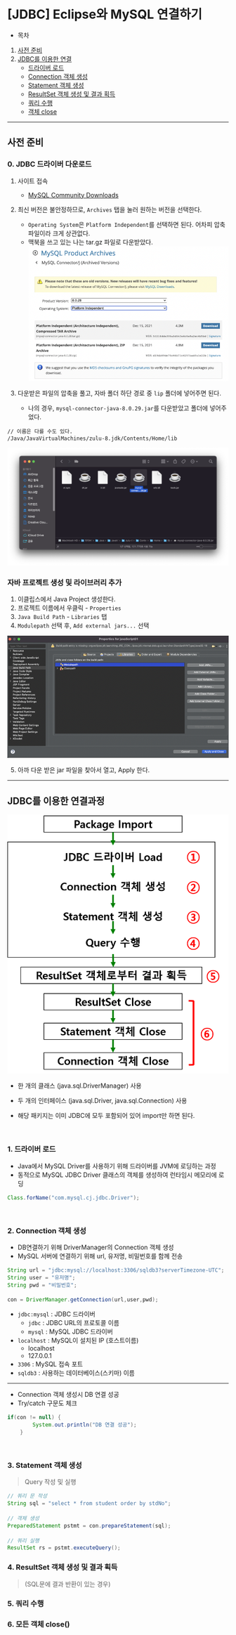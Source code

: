 # [JDBC] Eclipse와 MySQL 연결하기
* 목차
1. [사전 준비](#사전-준비)
2. [JDBC를 이용한 연결](#jdbc를-이용한-연결과정)
    - [드라이버 로드](#1-드라이버-로드)
    - [Connection 객체 생성](#2-connection-객체-생성)
    - [Statement 객체 생성](#3-statement-객체-생성)
    - [ResultSet 객체 생성 및 결과 획득](#4-resultset-객체-생성-및-결과-획득)
    - [쿼리 수행](#5-쿼리-수행)
    - [객체 close](#6-모든-객체-close)

---

## 사전 준비
### 0. JDBC 드라이버 다운로드
1. 사이트 접속
    - [MySQL Community Downloads](image/https://dev.mysql.com/downloads/connector/j/)

2. 최신 버전은 불안정하므로, `Archives` 탭을 눌러 원하는 버전을 선택한다.
    - `Operating System`은 `Platform Independent`를 선택하면 된다. 어차피 압축 파일이라 크게 상관없다.
    - 맥북을 쓰고 있는 나는 tar.gz 파일로 다운받았다.
![](image/2022-06-16-17-18-45.png)

3. 다운받은 파일의 압축을 풀고, 자바 폴더 하단 경로 중 `lip` 폴더에 넣어주면 된다.
    - 나의 경우, `mysql-connector-java-8.0.29.jar`를 다운받았고 폴더에 넣어주었다.
```
// 이름은 다를 수도 있다.
/Java/JavaVirtualMachines/zulu-8.jdk/Contents/Home/lib
```

![](image/2022-06-16-18-00-27.png)

### 자바 프로젝트 생성 및 라이브러리 추가
1. 이클립스에서 Java Project 생성한다.
2. 프로젝트 이름에서 우클릭 - `Properties`
3. `Java Build Path` - `Libraries` 탭
4. `Modulepath` 선택 후, `Add external jars...` 선택

![](image/2022-06-16-18-02-04.png)

5. 아까 다운 받은 jar 파일을 찾아서 열고, Apply 한다.

---

## JDBC를 이용한 연결과정
![](image/2022-06-16-18-06-28.png)
- 한 개의 클래스 (java.sql.DriverManager) 사용
- 두 개의 인터페이스 (java.sql.Driver, java.sql.Connection) 사용

- 해당 패키지는 이미 JDBC에 모두 포함되어 있어 import만 하면 된다.

<br>

### 1. 드라이버 로드
- Java에서 MySQL Driver를 사용하기 위해 드라이버를 JVM에 로딩하는 과정
- 동적으로 MySQL JDBC Driver 클래스의 객체를 생성하여 런타임시 메모리에 로딩
```java
Class.forName("com.mysql.cj.jdbc.Driver");
```

<br>

### 2. Connection 객체 생성

* DB연결하기 위해 DriverManager의 Connection 객체 생성
* MySQL 서버에 연결하기 위해 url, 유저명, 비밀번호를 함께 전송

```java
String url = "jdbc:mysql://localhost:3306/sqldb3?serverTimezone-UTC";
String user = "유저명";
String pwd = "비밀번호";

con = DriverManager.getConnection(url,user,pwd);
```

- `jdbc:mysql` : JDBC 드라이버
    - `jdbc` : JDBC URL의 프로토콜 이름
    - `mysql` : MySQL JDBC 드라이버
- `localhost` : MySQL이 설치된 IP (호스트이름)
    - localhost
    - 127.0.0.1
- `3306` : MySQL 접속 포트
- `sqldb3` : 사용하는 데이터베이스(스키마) 이름

---

* Connection 객체 생성시 DB 연결 성공
* Try/catch 구문도 체크

```java
if(con != null) {
        System.out.println("DB 연결 성공");
    }
```

<br>

### 3. Statement 객체 생성
> Query 작성 및 실행

```java
// 쿼리 문 작성
String sql = "select * from student order by stdNo";

// 객체 생성
PreparedStatement pstmt = con.prepareStatement(sql);
    
// 쿼리 실행
ResultSet rs = pstmt.executeQuery();
```

### 4. ResultSet 객체 생성 및 결과 획득
> (SQL문에 결과 반환이 있는 경우)

### 5. 쿼리 수행
### 6. 모든 객체 close()